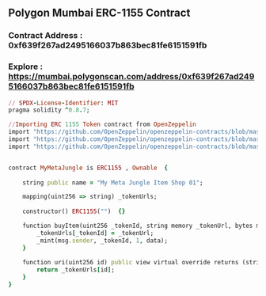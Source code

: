 ## Polygon Mumbai ERC-1155 Contract

### Contract Address : 0xf639f267ad2495166037b863bec81fe6151591fb
### Explore : https://mumbai.polygonscan.com/address/0xf639f267ad2495166037b863bec81fe6151591fb

``` ruby
// SPDX-License-Identifier: MIT
pragma solidity ^0.8.7;

//Importing ERC 1155 Token contract from OpenZeppelin
import "https://github.com/OpenZeppelin/openzeppelin-contracts/blob/master/contracts/token/ERC1155/ERC1155.sol";
import "https://github.com/OpenZeppelin/openzeppelin-contracts/blob/master/contracts/access/Ownable.sol";
import "https://github.com/OpenZeppelin/openzeppelin-contracts/blob/master/contracts/utils/Strings.sol";


contract MyMetaJungle is ERC1155 , Ownable  {
    
    string public name = "My Meta Jungle Item Shop 01";

    mapping(uint256 => string) _tokenUrls;
    
    constructor() ERC1155("")  {}

    function buyItem(uint256 _tokenId, string memory _tokenUrl, bytes memory data) public /*onlyOwner*/{
        _tokenUrls[_tokenId] = _tokenUrl;
        _mint(msg.sender, _tokenId, 1, data);
    }
    
    function uri(uint256 id) public view virtual override returns (string memory) {
        return _tokenUrls[id];
    }
}
```
